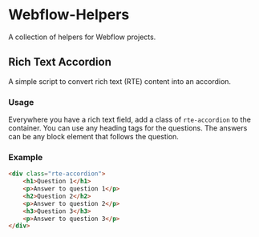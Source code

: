 # Webflow-Helpers

A collection of helpers for Webflow projects.

## Rich Text Accordion

A simple script to convert rich text (RTE) content into an accordion.

### Usage

Everywhere you have a rich text field, add a class of `rte-accordion` to the container. You can use any heading tags for the questions. The answers can be any block element that follows the question.

### Example

```html
<div class="rte-accordion">
    <h1>Question 1</h1>
    <p>Answer to question 1</p> 
    <h2>Question 2</h2>
    <p>Answer to question 2</p>
    <h3>Question 3</h3>
    <p>Answer to question 3</p>
</div>
```
